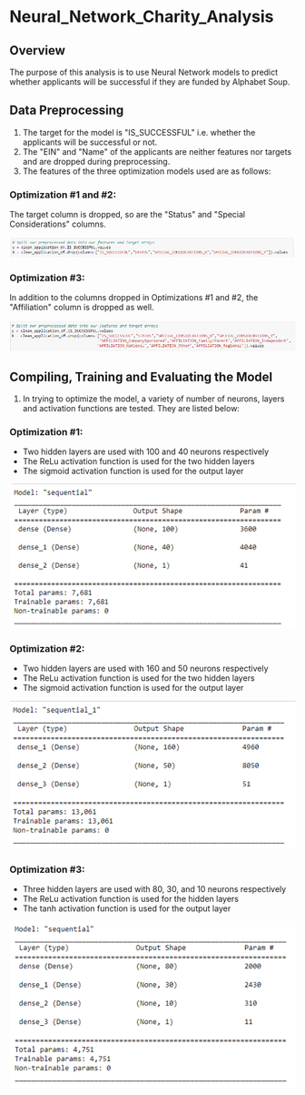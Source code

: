 # Neural_Network_Charity_Analysis

## Overview
The purpose of this analysis is to use Neural Network models to predict whether applicants will be successful if they are funded by Alphabet Soup.

## Data Preprocessing
1) The target for the model is "IS_SUCCESSFUL" i.e. whether the applicants will be successful or not.
2) The "EIN" and "Name" of the applicants are neither features nor targets and are dropped during preprocessing.
3) The features of the three optimization models used are as follows:

### Optimization #1 and #2:
The target column is dropped, so are the "Status" and "Special Considerations" columns.

![opt#1_features](https://github.com/hwaijiinlee/Neural_Network_Charity_Analysis/blob/main/Resources/Opt%231_features.png)

### Optimization #3:
In addition to the columns dropped in Optimizations #1 and #2, the "Affiliation" column is dropped as well.

![opt#3_features](https://github.com/hwaijiinlee/Neural_Network_Charity_Analysis/blob/main/Resources/Opt%233_features.png)

## Compiling, Training and Evaluating the Model
1) In trying to optimize the model, a variety of number of neurons, layers and activation functions are tested. They are listed below:

### Optimization #1:
- Two hidden layers are used with 100 and 40 neurons respectively
- The ReLu activation function is used for the two hidden layers
- The sigmoid activation function is used for the output layer

![opt#1 model](https://github.com/hwaijiinlee/Neural_Network_Charity_Analysis/blob/main/Resources/Opt%231_model.png)

### Optimization #2:
- Two hidden layers are used with 160 and 50 neurons respectively
- The ReLu activation function is used for the two hidden layers
- The sigmoid activation function is used for the output layer

![opt#2 model](https://github.com/hwaijiinlee/Neural_Network_Charity_Analysis/blob/main/Resources/Opt%232_model.png)

### Optimization #3:
- Three hidden layers are used with 80, 30, and 10 neurons respectively
- The ReLu activation function is used for the hidden layers
- The tanh activation function is used for the output layer

![opt#3 model](https://github.com/hwaijiinlee/Neural_Network_Charity_Analysis/blob/main/Resources/Opt%233_model.png)


 

